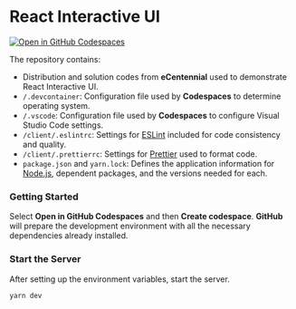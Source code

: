 # React Interactive UI

[![Open in GitHub Codespaces](https://github.com/codespaces/badge.svg)](https://codespaces.new/ttran375/interactive-ui)

The repository contains:

- Distribution and solution codes from **eCentennial** used to demonstrate React Interactive UI.
- `/.devcontainer`: Configuration file used by **Codespaces** to determine operating system.
- `/.vscode`: Configuration file used by **Codespaces** to configure Visual Studio Code settings.
- `/client/.eslintrc`: Settings for [ESLint](https://eslint.org/) included for code consistency and quality.
- `/client/.prettierrc`: Settings for [Prettier](https://prettier.io/) used to format code.
- `package.json` and `yarn.lock`: Defines the application information for [Node.js](https://nodejs.org/), dependent packages, and the versions needed for each.

### Getting Started

Select **Open in GitHub Codespaces** and then **Create codespace**. **GitHub** will prepare the development environment with all the necessary dependencies already installed.

### Start the Server

After setting up the environment variables, start the server.

```sh
yarn dev
```
